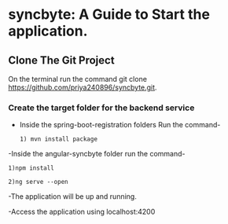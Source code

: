# syncbyte: A Guide to Start the application.

## Clone The Git Project 

On the terminal run the command git clone https://github.com/priya240896/syncbyte.git.

### Create the target folder for the backend service

* Inside the spring-boot-registration folders Run the command-

      1) mvn install package

-Inside the angular-syncbyte folder run the command-

    1)npm install

    2)ng serve --open

-The application will be up and running.

-Access the application using localhost:4200
